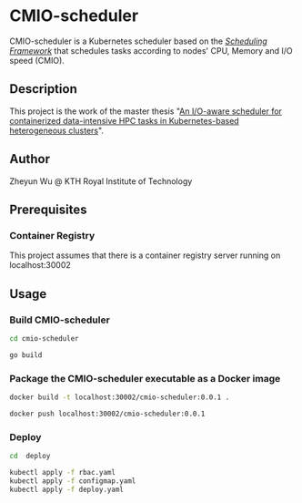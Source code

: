 # CMIO-scheduler

CMIO-scheduler is a Kubernetes scheduler based on the [*Scheduling Framework*](https://kubernetes.io/docs/concepts/scheduling-eviction/scheduling-framework/) that schedules tasks according to nodes' CPU, Memory and I/O speed (CMIO).

## Description

This project is the work of the master thesis "[An I/O-aware scheduler for containerized data-intensive HPC tasks in Kubernetes-based heterogeneous clusters](http://kth.diva-portal.org/smash/record.jsf?pid=diva2%3A1725008&dswid=5071)".

## Author

Zheyun Wu @ KTH Royal Institute of Technology

## Prerequisites

### Container Registry

This project assumes that there is a container registry server running on localhost:30002

## Usage

### Build CMIO-scheduler

```bash
cd cmio-scheduler

go build
```

### Package the CMIO-scheduler executable as a Docker image

```bash
docker build -t localhost:30002/cmio-scheduler:0.0.1 .

docker push localhost:30002/cmio-scheduler:0.0.1
```

### Deploy

```bash
cd  deploy

kubectl apply -f rbac.yaml
kubectl apply -f configmap.yaml
kubectl apply -f deploy.yaml
```
